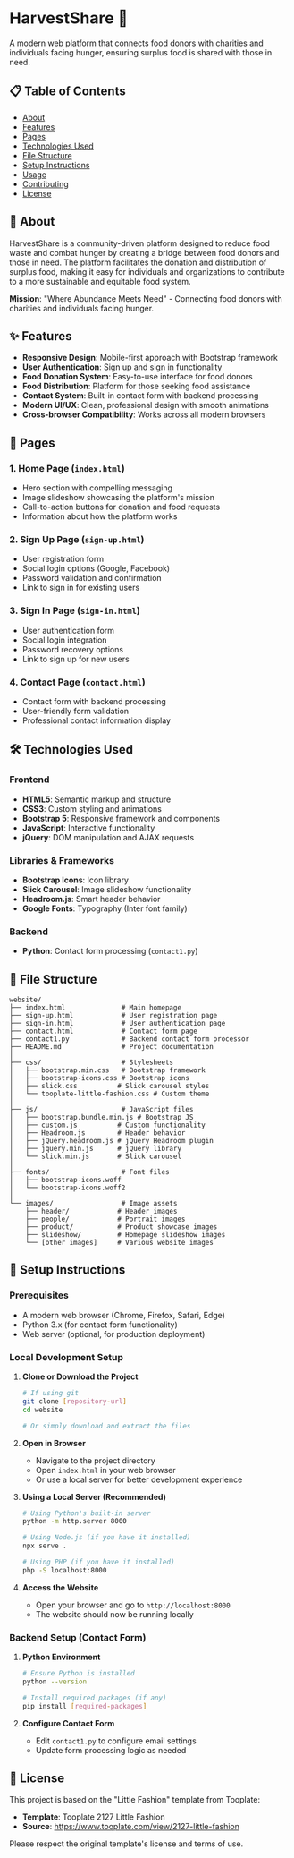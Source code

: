 # HarvestShare 🌱

A modern web platform that connects food donors with charities and individuals facing hunger, ensuring surplus food is shared with those in need.

## 📋 Table of Contents

- [About](#about)
- [Features](#features)
- [Pages](#pages)
- [Technologies Used](#technologies-used)
- [File Structure](#file-structure)
- [Setup Instructions](#setup-instructions)
- [Usage](#usage)
- [Contributing](#contributing)
- [License](#license)

## 🌟 About

HarvestShare is a community-driven platform designed to reduce food waste and combat hunger by creating a bridge between food donors and those in need. The platform facilitates the donation and distribution of surplus food, making it easy for individuals and organizations to contribute to a more sustainable and equitable food system.

**Mission**: "Where Abundance Meets Need" - Connecting food donors with charities and individuals facing hunger.

## ✨ Features

- **Responsive Design**: Mobile-first approach with Bootstrap framework
- **User Authentication**: Sign up and sign in functionality
- **Food Donation System**: Easy-to-use interface for food donors
- **Food Distribution**: Platform for those seeking food assistance
- **Contact System**: Built-in contact form with backend processing
- **Modern UI/UX**: Clean, professional design with smooth animations
- **Cross-browser Compatibility**: Works across all modern browsers

## 📄 Pages

### 1. **Home Page** (`index.html`)
- Hero section with compelling messaging
- Image slideshow showcasing the platform's mission
- Call-to-action buttons for donation and food requests
- Information about how the platform works

### 2. **Sign Up Page** (`sign-up.html`)
- User registration form
- Social login options (Google, Facebook)
- Password validation and confirmation
- Link to sign in for existing users

### 3. **Sign In Page** (`sign-in.html`)
- User authentication form
- Social login integration
- Password recovery options
- Link to sign up for new users

### 4. **Contact Page** (`contact.html`)
- Contact form with backend processing
- User-friendly form validation
- Professional contact information display

## 🛠️ Technologies Used

### Frontend
- **HTML5**: Semantic markup and structure
- **CSS3**: Custom styling and animations
- **Bootstrap 5**: Responsive framework and components
- **JavaScript**: Interactive functionality
- **jQuery**: DOM manipulation and AJAX requests

### Libraries & Frameworks
- **Bootstrap Icons**: Icon library
- **Slick Carousel**: Image slideshow functionality
- **Headroom.js**: Smart header behavior
- **Google Fonts**: Typography (Inter font family)

### Backend
- **Python**: Contact form processing (`contact1.py`)

## 📁 File Structure

```
website/
├── index.html              # Main homepage
├── sign-up.html            # User registration page
├── sign-in.html            # User authentication page
├── contact.html            # Contact form page
├── contact1.py             # Backend contact form processor
├── README.md               # Project documentation
│
├── css/                    # Stylesheets
│   ├── bootstrap.min.css   # Bootstrap framework
│   ├── bootstrap-icons.css # Bootstrap icons
│   ├── slick.css          # Slick carousel styles
│   └── tooplate-little-fashion.css # Custom theme
│
├── js/                     # JavaScript files
│   ├── bootstrap.bundle.min.js # Bootstrap JS
│   ├── custom.js          # Custom functionality
│   ├── Headroom.js        # Header behavior
│   ├── jQuery.headroom.js # jQuery Headroom plugin
│   ├── jquery.min.js      # jQuery library
│   └── slick.min.js       # Slick carousel
│
├── fonts/                  # Font files
│   ├── bootstrap-icons.woff
│   └── bootstrap-icons.woff2
│
└── images/                 # Image assets
    ├── header/            # Header images
    ├── people/            # Portrait images
    ├── product/           # Product showcase images
    ├── slideshow/         # Homepage slideshow images
    └── [other images]     # Various website images
```

## 🚀 Setup Instructions

### Prerequisites
- A modern web browser (Chrome, Firefox, Safari, Edge)
- Python 3.x (for contact form functionality)
- Web server (optional, for production deployment)

### Local Development Setup

1. **Clone or Download the Project**
   ```bash
   # If using git
   git clone [repository-url]
   cd website
   
   # Or simply download and extract the files
   ```

2. **Open in Browser**
   - Navigate to the project directory
   - Open `index.html` in your web browser
   - Or use a local server for better development experience

3. **Using a Local Server (Recommended)**
   ```bash
   # Using Python's built-in server
   python -m http.server 8000
   
   # Using Node.js (if you have it installed)
   npx serve .
   
   # Using PHP (if you have it installed)
   php -S localhost:8000
   ```

4. **Access the Website**
   - Open your browser and go to `http://localhost:8000`
   - The website should now be running locally

### Backend Setup (Contact Form)

1. **Python Environment**
   ```bash
   # Ensure Python is installed
   python --version
   
   # Install required packages (if any)
   pip install [required-packages]
   ```

2. **Configure Contact Form**
   - Edit `contact1.py` to configure email settings
   - Update form processing logic as needed



## 📄 License

This project is based on the "Little Fashion" template from Tooplate:
- **Template**: Tooplate 2127 Little Fashion
- **Source**: https://www.tooplate.com/view/2127-little-fashion

Please respect the original template's license and terms of use.

